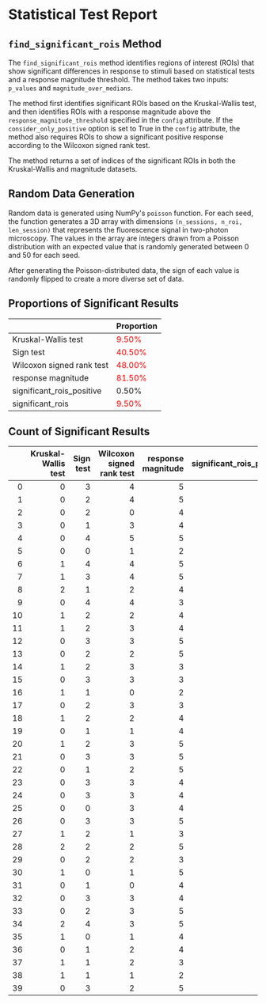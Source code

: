 # Statistical Test Report

## `find_significant_rois` Method

The `find_significant_rois` method identifies regions of interest (ROIs) that show significant differences in response to stimuli based on statistical tests and a response magnitude threshold. The method takes two inputs: `p_values` and `magnitude_over_medians`.

The method first identifies significant ROIs based on the Kruskal-Wallis test, and then identifies ROIs with a response magnitude above the `response_magnitude_threshold` specified in the `config` attribute. If the `consider_only_positive` option is set to True in the `config` attribute, the method also requires ROIs to show a significant positive response according to the Wilcoxon signed rank test.

The method returns a set of indices of the significant ROIs in both the Kruskal-Wallis and magnitude datasets.

## Random Data Generation

Random data is generated using NumPy's `poisson` function. For each seed, the function generates a 3D array with dimensions `(n_sessions, n_roi, len_session)` that represents the fluorescence signal in two-photon microscopy. The values in the array are integers drawn from a Poisson distribution with an expected value that is randomly generated between 0 and 50 for each seed.

After generating the Poisson-distributed data, the sign of each value is randomly flipped to create a more diverse set of data.

## Proportions of Significant Results

|                           | Proportion                            |
|:--------------------------|:--------------------------------------|
| Kruskal-Wallis test       | <span style='color:red'>9.50%</span>  |
| Sign test                 | <span style='color:red'>40.50%</span> |
| Wilcoxon signed rank test | <span style='color:red'>48.00%</span> |
| response magnitude        | <span style='color:red'>81.50%</span> |
| significant_rois_positive | 0.50%                                 |
| significant_rois          | <span style='color:red'>9.50%</span>  |
## Count of Significant Results

|    |   Kruskal-Wallis test |   Sign test |   Wilcoxon signed rank test |   response magnitude |   significant_rois_positive |   significant_rois |
|---:|----------------------:|------------:|----------------------------:|---------------------:|----------------------------:|-------------------:|
|  0 |                     0 |           3 |                           4 |                    5 |                           0 |                  0 |
|  1 |                     0 |           2 |                           4 |                    5 |                           0 |                  0 |
|  2 |                     0 |           2 |                           0 |                    4 |                           0 |                  0 |
|  3 |                     0 |           1 |                           3 |                    4 |                           0 |                  0 |
|  4 |                     0 |           4 |                           5 |                    5 |                           0 |                  0 |
|  5 |                     0 |           0 |                           1 |                    2 |                           0 |                  0 |
|  6 |                     1 |           4 |                           4 |                    5 |                           1 |                  1 |
|  7 |                     1 |           3 |                           4 |                    5 |                           0 |                  1 |
|  8 |                     2 |           1 |                           2 |                    4 |                           0 |                  2 |
|  9 |                     0 |           4 |                           4 |                    3 |                           0 |                  0 |
| 10 |                     1 |           2 |                           2 |                    4 |                           0 |                  1 |
| 11 |                     1 |           2 |                           3 |                    4 |                           0 |                  1 |
| 12 |                     0 |           3 |                           3 |                    5 |                           0 |                  0 |
| 13 |                     0 |           2 |                           2 |                    5 |                           0 |                  0 |
| 14 |                     1 |           2 |                           3 |                    3 |                           0 |                  1 |
| 15 |                     0 |           3 |                           3 |                    3 |                           0 |                  0 |
| 16 |                     1 |           1 |                           0 |                    2 |                           0 |                  1 |
| 17 |                     0 |           2 |                           3 |                    3 |                           0 |                  0 |
| 18 |                     1 |           2 |                           2 |                    4 |                           0 |                  1 |
| 19 |                     0 |           1 |                           1 |                    4 |                           0 |                  0 |
| 20 |                     1 |           2 |                           3 |                    5 |                           0 |                  1 |
| 21 |                     0 |           3 |                           3 |                    5 |                           0 |                  0 |
| 22 |                     0 |           1 |                           2 |                    5 |                           0 |                  0 |
| 23 |                     0 |           3 |                           3 |                    4 |                           0 |                  0 |
| 24 |                     0 |           3 |                           3 |                    4 |                           0 |                  0 |
| 25 |                     0 |           0 |                           3 |                    4 |                           0 |                  0 |
| 26 |                     0 |           3 |                           3 |                    5 |                           0 |                  0 |
| 27 |                     1 |           2 |                           1 |                    3 |                           0 |                  1 |
| 28 |                     2 |           2 |                           2 |                    5 |                           0 |                  2 |
| 29 |                     0 |           2 |                           2 |                    3 |                           0 |                  0 |
| 30 |                     1 |           0 |                           1 |                    5 |                           0 |                  1 |
| 31 |                     0 |           1 |                           0 |                    4 |                           0 |                  0 |
| 32 |                     0 |           3 |                           3 |                    4 |                           0 |                  0 |
| 33 |                     0 |           2 |                           3 |                    5 |                           0 |                  0 |
| 34 |                     2 |           4 |                           3 |                    5 |                           0 |                  2 |
| 35 |                     1 |           0 |                           1 |                    4 |                           0 |                  1 |
| 36 |                     0 |           1 |                           2 |                    4 |                           0 |                  0 |
| 37 |                     1 |           1 |                           2 |                    3 |                           0 |                  1 |
| 38 |                     1 |           1 |                           1 |                    2 |                           0 |                  1 |
| 39 |                     0 |           3 |                           2 |                    5 |                           0 |                  0 |

